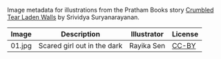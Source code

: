 Image metadata for illustrations from the Pratham Books story [Crumbled Tear Laden Walls](https://storyweaver.org.in/stories/2786-crumbled-tear-laden-walls) by Srividya Suryanarayanan.

Image | Description | Illustrator | License
----- | ----------- | ----------- | -------
01.jpg | Scared girl out in the dark | Rayika Sen | [CC-BY](https://creativecommons.org/licenses/by/4.0/)
